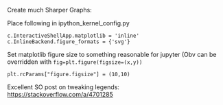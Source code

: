 Create much Sharper Graphs:

Place following in ipython_kernel_config.py

```
c.InteractiveShellApp.matplotlib = 'inline'
c.InlineBackend.figure_formats = {'svg'}
```

Set matplotlib figure size to something reasonable for jupyter
(Obv can be overridden with `fig=plt.figure(figsize=(x,y))`

```
plt.rcParams["figure.figsize"] = (10,10)
```

Excellent SO post on tweaking legends: https://stackoverflow.com/a/4701285
